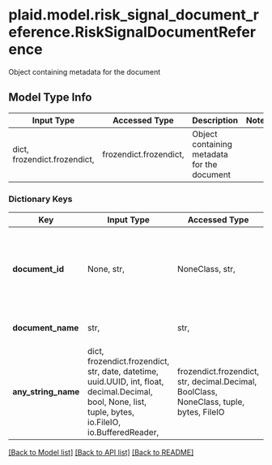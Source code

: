 # plaid.model.risk_signal_document_reference.RiskSignalDocumentReference

Object containing metadata for the document

## Model Type Info
Input Type | Accessed Type | Description | Notes
------------ | ------------- | ------------- | -------------
dict, frozendict.frozendict,  | frozendict.frozendict,  | Object containing metadata for the document | 

### Dictionary Keys
Key | Input Type | Accessed Type | Description | Notes
------------ | ------------- | ------------- | ------------- | -------------
**document_id** | None, str,  | NoneClass, str,  | An identifier of the document referenced by the document metadata. | [optional] 
**document_name** | str,  | str,  | The name of the document | [optional] 
**any_string_name** | dict, frozendict.frozendict, str, date, datetime, uuid.UUID, int, float, decimal.Decimal, bool, None, list, tuple, bytes, io.FileIO, io.BufferedReader,  | frozendict.frozendict, str, decimal.Decimal, BoolClass, NoneClass, tuple, bytes, FileIO | any string name can be used but the value must be the correct type | [optional]

[[Back to Model list]](../../README.md#documentation-for-models) [[Back to API list]](../../README.md#documentation-for-api-endpoints) [[Back to README]](../../README.md)

